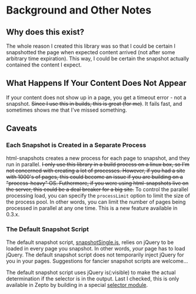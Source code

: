 # Background and Other Notes

## Why does this exist?
The whole reason I created this library was so that I could be certain I snapshotted the page when expected content arrived (not after some arbitrary time expiration). This way, I could be certain the snapshot actually contained the content I expect. 

## What Happens If Your Content Does Not Appear
If your content does not show up in a page, you get a timeout error - not a snapshot. ~~Since I use this in builds, this is great \(for me\)~~. It fails fast, and sometimes shows me that I've missed something.

## Caveats

### Each Snapshot is Created in a Separate Process
html-snapshots creates a new process for each page to snapshot, and they run in parallel. ~~I only use this library in a build process on a linux box, so I'm not concerned with creating a lot of processes. However, if you had a site with 1000's of pages, this could become an issue if you are building on a "process-heavy" OS. Futhermore, if you were using html-snapshots live on the server, this could be a deal breaker for a big site.~~ 
To control the parallel processing load, you can specify the `processLimit` option to limit the size of the process pool. In other words, you can limit the number of pages being processed in parallel at any one time. This is a new feature available in 0.3.x.

### The Default Snapshot Script
The default snapshot script, [snapshotSingle.js](https://github.com/localnerve/html-snapshots/blob/master/lib/phantom/snapshotSingle.js), relies on jQuery to be loaded in every page you snapshot. In other words, _your_ page has to load jQuery. The default snapshot script does not temporarily inject jQuery for you in your pages. Suggestions for fancier snapshot scripts are welcome...

The default snapshot script uses jQuery is(:visible) to make the actual determination if the selector is in the output. Last I checked, this is only available in Zepto by building in a special [selector module](https://github.com/madrobby/zepto/issues/323).